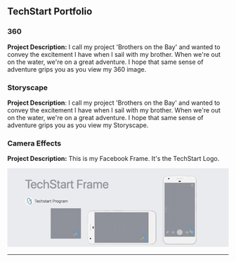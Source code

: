 ## TechStart Portfolio

### 360

**Project Description:**
I call my project 'Brothers on the Bay' and wanted to convey the excitement I have when I sail with my brother. When we're out on the water, we're on a great adventure. I hope that same sense of adventure grips you as you view my 360 image.

<script src="//vizor.io/scripts/embed.js" data-vizorurl="//vizor.io/embed/gitbritt/360-world-copy" ></script>

### Storyscape

**Project Description**:
I call my project 'Brothers on the Bay' and wanted to convey the excitement I have when I sail with my brother. When we're out on the water, we're on a great adventure. I hope that same sense of adventure grips you as you view my Storyscape.

<script src="//patches.vizor.io/scripts/embed.js" data-vizorurl="//patches.vizor.io/embed/kolsen/storyscape-project" ></script>

### Camera Effects

**Project Description:**
This is my Facebook Frame. It's the TechStart Logo. 

![filter](/Camera_Effects_fbtechstart.png)


***
